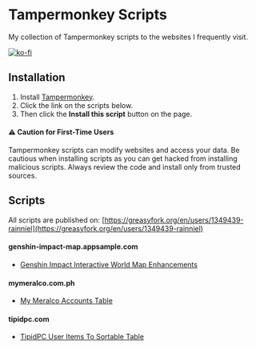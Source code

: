 # Tampermonkey Scripts
My collection of Tampermonkey scripts to the websites I frequently visit.

[![ko-fi](https://ko-fi.com/img/githubbutton_sm.svg)](https://ko-fi.com/D1D21B26LX)

## Installation
1. Install [Tampermonkey](https://www.tampermonkey.net/).
2. Click the link on the scripts below.
3. Then click the **Install this script** button on the page.

#### ⚠️ Caution for First-Time Users
Tampermonkey scripts can modify websites and access your data. Be cautious when installing scripts as you can get hacked from installing malicious scripts. Always review the code and install only from trusted sources.

## Scripts
All scripts are published on:
[https://greasyfork.org/en/users/1349439-rainniel](https://greasyfork.org/en/users/1349439-rainniel)

#### genshin-impact-map.appsample.com
- [Genshin Impact Interactive World Map Enhancements](https://greasyfork.org/en/scripts/527939-genshin-impact-interactive-world-map-enhancements)

#### mymeralco.com.ph
- [My Meralco Accounts Table](https://greasyfork.org/en/scripts/544312-my-meralco-accounts-table)

#### tipidpc.com
- [TipidPC User Items To Sortable Table](https://greasyfork.org/en/scripts/527175-tipidpc-user-items-to-sortable-table)
